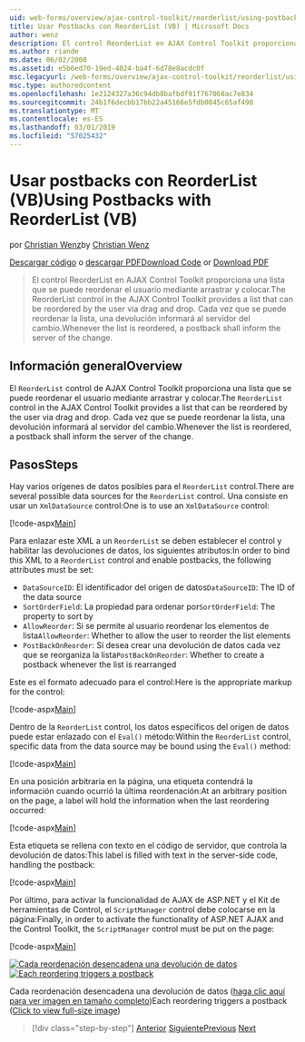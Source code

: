 ```yaml
---
uid: web-forms/overview/ajax-control-toolkit/reorderlist/using-postbacks-with-reorderlist-vb
title: Usar Postbacks con ReorderList (VB) | Microsoft Docs
author: wenz
description: El control ReorderList en AJAX Control Toolkit proporciona una lista que se puede reordenar el usuario mediante arrastrar y colocar. Cada vez que se puede reordenar la lista, un pedido de compra...
ms.author: riande
ms.date: 06/02/2008
ms.assetid: e5b6ed70-19ed-4024-ba4f-6d78e8acdc0f
msc.legacyurl: /web-forms/overview/ajax-control-toolkit/reorderlist/using-postbacks-with-reorderlist-vb
msc.type: authoredcontent
ms.openlocfilehash: 1e2124327a36c94db8bafbdf91f767068ac7e834
ms.sourcegitcommit: 24b1f6decbb17bb22a45166e5fdb0845c65af498
ms.translationtype: MT
ms.contentlocale: es-ES
ms.lasthandoff: 03/01/2019
ms.locfileid: "57025432"
---
```

<a name="using-postbacks-with-reorderlist-vb"></a><span data-ttu-id="d0507-104">Usar postbacks con ReorderList (VB)</span><span class="sxs-lookup"><span data-stu-id="d0507-104">Using Postbacks with ReorderList (VB)</span></span>
====================
<span data-ttu-id="d0507-105">por [Christian Wenz](https://github.com/wenz)</span><span class="sxs-lookup"><span data-stu-id="d0507-105">by [Christian Wenz](https://github.com/wenz)</span></span>

<span data-ttu-id="d0507-106">[Descargar código](http://download.microsoft.com/download/9/3/f/93f8daea-bebd-4821-833b-95205389c7d0/ReorderList4.vb.zip) o [descargar PDF](http://download.microsoft.com/download/2/d/c/2dc10e34-6983-41d4-9c08-f78f5387d32b/reorderlist4VB.pdf)</span><span class="sxs-lookup"><span data-stu-id="d0507-106">[Download Code](http://download.microsoft.com/download/9/3/f/93f8daea-bebd-4821-833b-95205389c7d0/ReorderList4.vb.zip) or [Download PDF](http://download.microsoft.com/download/2/d/c/2dc10e34-6983-41d4-9c08-f78f5387d32b/reorderlist4VB.pdf)</span></span>

> <span data-ttu-id="d0507-107">El control ReorderList en AJAX Control Toolkit proporciona una lista que se puede reordenar el usuario mediante arrastrar y colocar.</span><span class="sxs-lookup"><span data-stu-id="d0507-107">The ReorderList control in the AJAX Control Toolkit provides a list that can be reordered by the user via drag and drop.</span></span> <span data-ttu-id="d0507-108">Cada vez que se puede reordenar la lista, una devolución informará al servidor del cambio.</span><span class="sxs-lookup"><span data-stu-id="d0507-108">Whenever the list is reordered, a postback shall inform the server of the change.</span></span>


## <a name="overview"></a><span data-ttu-id="d0507-109">Información general</span><span class="sxs-lookup"><span data-stu-id="d0507-109">Overview</span></span>

<span data-ttu-id="d0507-110">El `ReorderList` control de AJAX Control Toolkit proporciona una lista que se puede reordenar el usuario mediante arrastrar y colocar.</span><span class="sxs-lookup"><span data-stu-id="d0507-110">The `ReorderList` control in the AJAX Control Toolkit provides a list that can be reordered by the user via drag and drop.</span></span> <span data-ttu-id="d0507-111">Cada vez que se puede reordenar la lista, una devolución informará al servidor del cambio.</span><span class="sxs-lookup"><span data-stu-id="d0507-111">Whenever the list is reordered, a postback shall inform the server of the change.</span></span>

## <a name="steps"></a><span data-ttu-id="d0507-112">Pasos</span><span class="sxs-lookup"><span data-stu-id="d0507-112">Steps</span></span>

<span data-ttu-id="d0507-113">Hay varios orígenes de datos posibles para el `ReorderList` control.</span><span class="sxs-lookup"><span data-stu-id="d0507-113">There are several possible data sources for the `ReorderList` control.</span></span> <span data-ttu-id="d0507-114">Una consiste en usar un `XmlDataSource` control:</span><span class="sxs-lookup"><span data-stu-id="d0507-114">One is to use an `XmlDataSource` control:</span></span>

[!code-aspx[Main](using-postbacks-with-reorderlist-vb/samples/sample1.aspx)]

<span data-ttu-id="d0507-115">Para enlazar este XML a un `ReorderList` se deben establecer el control y habilitar las devoluciones de datos, los siguientes atributos:</span><span class="sxs-lookup"><span data-stu-id="d0507-115">In order to bind this XML to a `ReorderList` control and enable postbacks, the following attributes must be set:</span></span>

- <span data-ttu-id="d0507-116">`DataSourceID`: El identificador del origen de datos</span><span class="sxs-lookup"><span data-stu-id="d0507-116">`DataSourceID`: The ID of the data source</span></span>
- <span data-ttu-id="d0507-117">`SortOrderField`: La propiedad para ordenar por</span><span class="sxs-lookup"><span data-stu-id="d0507-117">`SortOrderField`: The property to sort by</span></span>
- <span data-ttu-id="d0507-118">`AllowReorder`: Si se permite al usuario reordenar los elementos de lista</span><span class="sxs-lookup"><span data-stu-id="d0507-118">`AllowReorder`: Whether to allow the user to reorder the list elements</span></span>
- <span data-ttu-id="d0507-119">`PostBackOnReorder`: Si desea crear una devolución de datos cada vez que se reorganiza la lista</span><span class="sxs-lookup"><span data-stu-id="d0507-119">`PostBackOnReorder`: Whether to create a postback whenever the list is rearranged</span></span>

<span data-ttu-id="d0507-120">Este es el formato adecuado para el control:</span><span class="sxs-lookup"><span data-stu-id="d0507-120">Here is the appropriate markup for the control:</span></span>

[!code-aspx[Main](using-postbacks-with-reorderlist-vb/samples/sample2.aspx)]

<span data-ttu-id="d0507-121">Dentro de la `ReorderList` control, los datos específicos del origen de datos puede estar enlazado con el `Eval()` método:</span><span class="sxs-lookup"><span data-stu-id="d0507-121">Within the `ReorderList` control, specific data from the data source may be bound using the `Eval()` method:</span></span>

[!code-aspx[Main](using-postbacks-with-reorderlist-vb/samples/sample3.aspx)]

<span data-ttu-id="d0507-122">En una posición arbitraria en la página, una etiqueta contendrá la información cuando ocurrió la última reordenación:</span><span class="sxs-lookup"><span data-stu-id="d0507-122">At an arbitrary position on the page, a label will hold the information when the last reordering occurred:</span></span>

[!code-aspx[Main](using-postbacks-with-reorderlist-vb/samples/sample4.aspx)]

<span data-ttu-id="d0507-123">Esta etiqueta se rellena con texto en el código de servidor, que controla la devolución de datos:</span><span class="sxs-lookup"><span data-stu-id="d0507-123">This label is filled with text in the server-side code, handling the postback:</span></span>

[!code-aspx[Main](using-postbacks-with-reorderlist-vb/samples/sample5.aspx)]

<span data-ttu-id="d0507-124">Por último, para activar la funcionalidad de AJAX de ASP.NET y el Kit de herramientas de Control, el `ScriptManager` control debe colocarse en la página:</span><span class="sxs-lookup"><span data-stu-id="d0507-124">Finally, in order to activate the functionality of ASP.NET AJAX and the Control Toolkit, the `ScriptManager` control must be put on the page:</span></span>

[!code-aspx[Main](using-postbacks-with-reorderlist-vb/samples/sample6.aspx)]


<span data-ttu-id="d0507-125">[![Cada reordenación desencadena una devolución de datos](using-postbacks-with-reorderlist-vb/_static/image2.png)](using-postbacks-with-reorderlist-vb/_static/image1.png)</span><span class="sxs-lookup"><span data-stu-id="d0507-125">[![Each reordering triggers a postback](using-postbacks-with-reorderlist-vb/_static/image2.png)](using-postbacks-with-reorderlist-vb/_static/image1.png)</span></span>

<span data-ttu-id="d0507-126">Cada reordenación desencadena una devolución de datos ([haga clic aquí para ver imagen en tamaño completo](using-postbacks-with-reorderlist-vb/_static/image3.png))</span><span class="sxs-lookup"><span data-stu-id="d0507-126">Each reordering triggers a postback ([Click to view full-size image](using-postbacks-with-reorderlist-vb/_static/image3.png))</span></span>

> [!div class="step-by-step"]
> <span data-ttu-id="d0507-127">[Anterior](drag-and-drop-via-reorderlist-cs.md)
> [Siguiente](drag-and-drop-via-reorderlist-vb.md)</span><span class="sxs-lookup"><span data-stu-id="d0507-127">[Previous](drag-and-drop-via-reorderlist-cs.md)
[Next](drag-and-drop-via-reorderlist-vb.md)</span></span>

